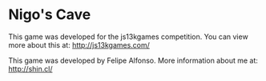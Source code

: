 Nigo's Cave
===========

This game was developed for the js13kgames competition.
You can view more about this at: http://js13kgames.com/

This game was developed by Felipe Alfonso.
More information about me at: http://shin.cl/